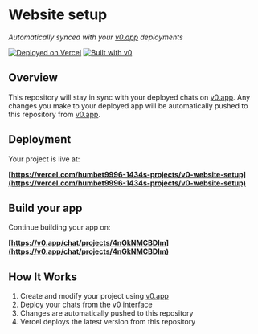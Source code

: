 # Website setup

*Automatically synced with your [v0.app](https://v0.app) deployments*

[![Deployed on Vercel](https://img.shields.io/badge/Deployed%20on-Vercel-black?style=for-the-badge&logo=vercel)](https://vercel.com/humbet9996-1434s-projects/v0-website-setup)
[![Built with v0](https://img.shields.io/badge/Built%20with-v0.app-black?style=for-the-badge)](https://v0.app/chat/projects/4nGkNMCBDlm)

## Overview

This repository will stay in sync with your deployed chats on [v0.app](https://v0.app).
Any changes you make to your deployed app will be automatically pushed to this repository from [v0.app](https://v0.app).

## Deployment

Your project is live at:

**[https://vercel.com/humbet9996-1434s-projects/v0-website-setup](https://vercel.com/humbet9996-1434s-projects/v0-website-setup)**

## Build your app

Continue building your app on:

**[https://v0.app/chat/projects/4nGkNMCBDlm](https://v0.app/chat/projects/4nGkNMCBDlm)**

## How It Works

1. Create and modify your project using [v0.app](https://v0.app)
2. Deploy your chats from the v0 interface
3. Changes are automatically pushed to this repository
4. Vercel deploys the latest version from this repository
